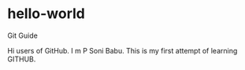 # hello-world
Git Guide

Hi users of GitHub. I m P Soni Babu. This is my first attempt of learning GITHUB.

